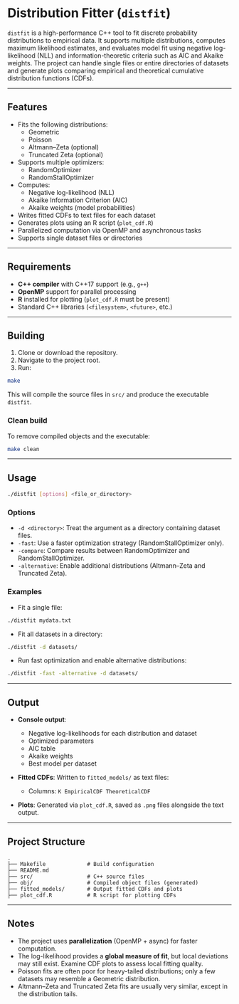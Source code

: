 # Distribution Fitter (`distfit`)

`distfit` is a high-performance C++ tool to fit discrete probability distributions to empirical data. It supports multiple distributions, computes maximum likelihood estimates, and evaluates model fit using negative log-likelihood (NLL) and information-theoretic criteria such as AIC and Akaike weights. The project can handle single files or entire directories of datasets and generate plots comparing empirical and theoretical cumulative distribution functions (CDFs).

---

## Features

- Fits the following distributions:
  - Geometric
  - Poisson
  - Altmann–Zeta (optional)
  - Truncated Zeta (optional)
- Supports multiple optimizers:
  - RandomOptimizer
  - RandomStallOptimizer
- Computes:
  - Negative log-likelihood (NLL)
  - Akaike Information Criterion (AIC)
  - Akaike weights (model probabilities)
- Writes fitted CDFs to text files for each dataset
- Generates plots using an R script (`plot_cdf.R`)
- Parallelized computation via OpenMP and asynchronous tasks
- Supports single dataset files or directories

---

## Requirements

- **C++ compiler** with C++17 support (e.g., `g++`)
- **OpenMP** support for parallel processing
- **R** installed for plotting (`plot_cdf.R` must be present)
- Standard C++ libraries (`<filesystem>`, `<future>`, etc.)

---

## Building

1. Clone or download the repository.
2. Navigate to the project root.
3. Run:

```bash
make
```

This will compile the source files in `src/` and produce the executable `distfit`.

### Clean build

To remove compiled objects and the executable:

```bash
make clean
```

---

## Usage

```bash
./distfit [options] <file_or_directory>
```

### Options

- `-d <directory>`: Treat the argument as a directory containing dataset files.
- `-fast`: Use a faster optimization strategy (RandomStallOptimizer only).
- `-compare`: Compare results between RandomOptimizer and RandomStallOptimizer.
- `-alternative`: Enable additional distributions (Altmann–Zeta and Truncated Zeta).

### Examples

- Fit a single file:

```bash
./distfit mydata.txt
```

- Fit all datasets in a directory:

```bash
./distfit -d datasets/
```

- Run fast optimization and enable alternative distributions:

```bash
./distfit -fast -alternative -d datasets/
```

---

## Output

- **Console output**:
  - Negative log-likelihoods for each distribution and dataset
  - Optimized parameters
  - AIC table
  - Akaike weights
  - Best model per dataset

- **Fitted CDFs**: Written to `fitted_models/` as text files:
  - Columns: `K EmpiricalCDF TheoreticalCDF`

- **Plots**: Generated via `plot_cdf.R`, saved as `.png` files alongside the text output.

---

## Project Structure

```
.
├── Makefile             # Build configuration
├── README.md
├── src/                 # C++ source files
├── obj/                 # Compiled object files (generated)
├── fitted_models/       # Output fitted CDFs and plots
├── plot_cdf.R           # R script for plotting CDFs
```

---

## Notes

- The project uses **parallelization** (OpenMP + async) for faster computation.
- The log-likelihood provides a **global measure of fit**, but local deviations may still exist. Examine CDF plots to assess local fitting quality.
- Poisson fits are often poor for heavy-tailed distributions; only a few datasets may resemble a Geometric distribution.
- Altmann–Zeta and Truncated Zeta fits are usually very similar, except in the distribution tails.


